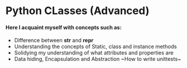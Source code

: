# Python CLasses (Advanced)
#### Here I acquaint myself with concepts such as:
- Difference between __str__ and __repr__
- Understanding the concepts of Static, class and instance methods
- Solidying my understanding of what attributes and properties are
- Data hiding, Encapsulation and Abstraction
~How to write unittests~



